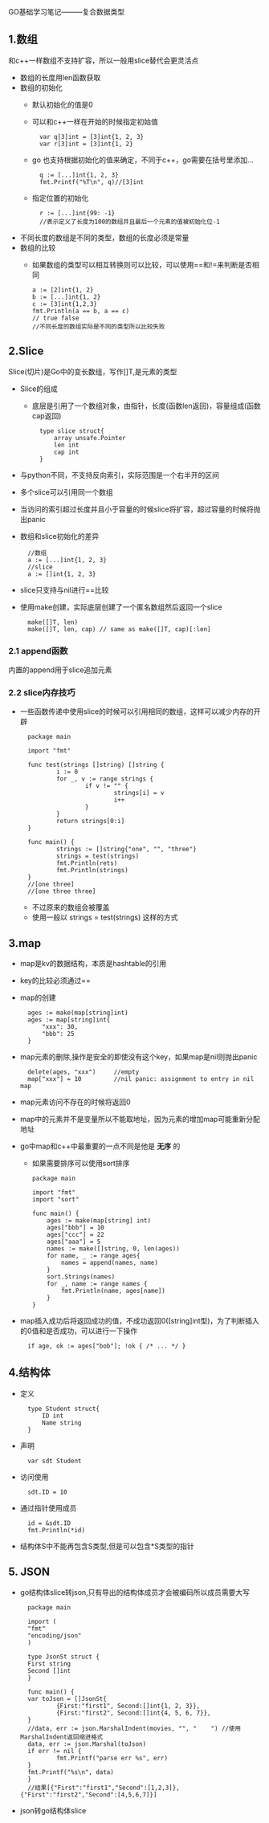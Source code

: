 GO基础学习笔记———复合数据类型

## 1.数组

和c++一样数组不支持扩容，所以一般用slice替代会更灵活点

- 数组的长度用len函数获取
- 数组的初始化
    - 默认初始化的值是0
    - 可以和c++一样在开始的时候指定初始值

            var q[3]int = [3]int{1, 2, 3}
            var r[3]int = [3]int{1, 2}

    - go 也支持根据初始化的值来确定，不同于c++，go需要在括号里添加...

            q := [...]int{1, 2, 3}
            fmt.Printf("%T\n", q)//[3]int

    - 指定位置的初始化

            r := [...]int{99: -1}
            //表示定义了长度为100的数组并且最后一个元素的值被初始化位-1 

- 不同长度的数组是不同的类型，数组的长度必须是常量
- 数组的比较
  - 如果数组的类型可以相互转换则可以比较，可以使用==和!=来判断是否相同
  
        a := [2]int{1, 2}
        b := [...]int{1, 2}
        c := [3]int{1,2,3}
        fmt.Println(a == b, a == c) 
        // true false
        //不同长度的数组实际是不同的类型所以比较失败

## 2.Slice

Slice(切片)是Go中的变长数组，写作[]T,是元素的类型

- Slice的组成
    - 底层是引用了一个数组对象，由指针，长度(函数len返回)，容量组成(函数cap返回)

            type slice struct{
                array unsafe.Pointer
                len int
                cap int
            }

- 与python不同，不支持反向索引，实际范围是一个右半开的区间
- 多个slice可以引用同一个数组
- 当访问的索引超过长度并且小于容量的时候slice将扩容，超过容量的时候将抛出panic
- 数组和slice初始化的差异

        //数组
        a := [...]int{1, 2, 3}
        //slice
        a := []int{1, 2, 3}

- slice只支持与nil进行==比较
- 使用make创建，实际底层创建了一个匿名数组然后返回一个slice
    
        make([]T, len) 
        make([]T, len, cap) // same as make([]T, cap)[:len]

### 2.1 append函数

内置的append用于slice追加元素

### 2.2 slice内存技巧

- 一些函数传递中使用slice的时候可以引用相同的数组，这样可以减少内存的开辟

        package main

        import "fmt"

        func test(strings []string) []string {
                i := 0
                for _, v := range strings {
                        if v != "" {
                                strings[i] = v
                                i++
                        }
                }
                return strings[0:i]
        }

        func main() {
                strings := []string{"one", "", "three"}
                strings = test(strings)
                fmt.Println(rets)
                fmt.Println(strings)
        }
        //[one three]
        //[one three three]

    - 不过原来的数组会被覆盖
    - 使用一般以 strings = test(strings) 这样的方式

## 3.map

- map是kv的数据结构，本质是hashtable的引用
- key的比较必须通过==
- map的创建
    
        ages := make(map[string]int)
        ages := map[string]int{
            "xxx": 30,
            "bbb": 25
        }

- map元素的删除,操作是安全的即使没有这个key，如果map是nil则抛出panic

        delete(ages, "xxx")     //empty
        map["xxx"] = 10         //nil panic: assignment to entry in nil map


- map元素访问不存在的时候将返回0
- map中的元素并不是变量所以不能取地址，因为元素的增加map可能重新分配地址
- go中map和c++中最重要的一点不同是他是 __无序__ 的
  - 如果需要排序可以使用sort排序

        package main

        import "fmt"
        import "sort"

        func main() {
            ages := make(map[string] int)
            ages["bbb"] = 10
            ages["ccc"] = 22
            ages["aaa"] = 5
            names := make([]string, 0, len(ages))
            for name, _ := range ages{
                names = append(names, name)
            }
            sort.Strings(names)
            for _, name := range names {
                fmt.Println(name, ages[name])
            }
        }

- map插入成功后将返回成功的值，不成功返回0([string]int型)，为了判断插入的0值和是否成功，可以进行一下操作

        if age, ok := ages["bob"]; !ok { /* ... */ }

## 4.结构体

- 定义

        type Student struct{
            ID int
            Name string
        }

- 声明

        var sdt Student

- 访问使用

        sdt.ID = 10

- 通过指针使用成员

        id = &sdt.ID
        fmt.Println(*id)

- 结构体S中不能再包含S类型,但是可以包含*S类型的指针

## 5. JSON

- go结构体slice转json,只有导出的结构体成员才会被编码所以成员需要大写

        package main

        import (
        "fmt"
        "encoding/json"
        )

        type JsonSt struct {
        First string
        Second []int
        }

        func main() {
        var toJson = []JsonSt{
                {First:"first1", Second:[]int{1, 2, 3}},
                {First:"first2", Second:[]int{4, 5, 6, 7}},
        }
        //data, err := json.MarshalIndent(movies, "", "    ") //使用MarshalIndent返回缩进格式
        data, err := json.Marshal(toJson)
        if err != nil {
                fmt.Printf("parse err %s", err)
        }
        fmt.Printf("%s\n", data)
        }
        //结果[{"First":"first1","Second":[1,2,3]},{"First":"first2","Second":[4,5,6,7]}]

- json转go结构体slice

